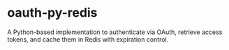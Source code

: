 # oauth-py-redis
A Python-based implementation to authenticate via OAuth, retrieve access tokens, and cache them in Redis with expiration control.
